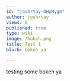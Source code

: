 ```yaml
---
id: "joshrtay-OHpMygm"
author: joshrtay
views: 0
published: true
type: wiki
image: /bokeh.png
title: Test 1
blurb: bokeh ya

---
```


testing some bokeh ya
